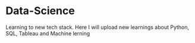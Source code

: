 # Data-Science
Learning to new tech stack. Here I will upload new learnings about Python, SQL, Tableau and Machine lerning
